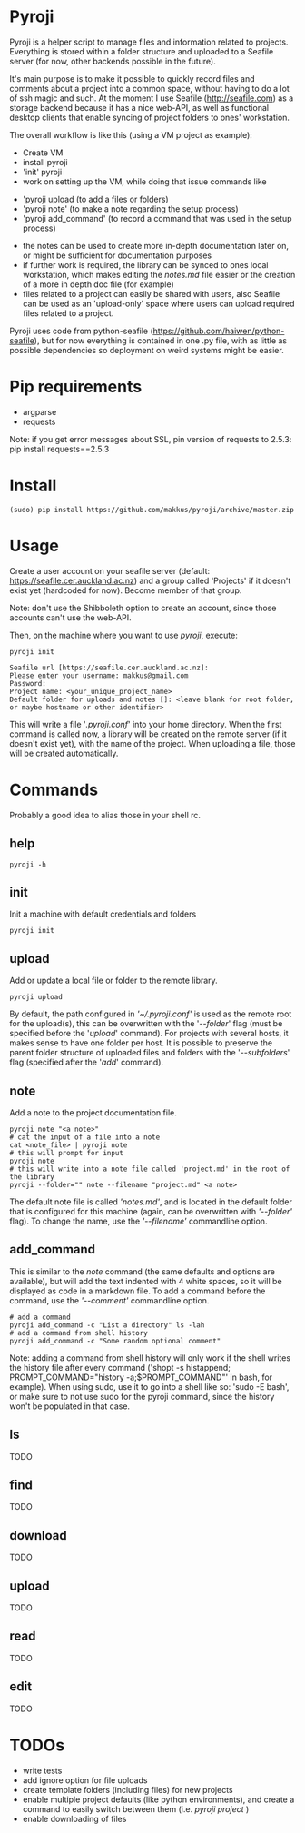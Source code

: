 Pyroji
======

Pyroji is a helper script to manage files and information related to projects. Everything is stored within a folder structure and uploaded to a Seafile server (for now, other backends possible in the future).

It's main purpose is to make it possible to quickly record files and comments about a project into a common space, without having to do a lot of ssh magic and such. At the moment I use Seafile (http://seafile.com) as a storage backend because it has a nice web-API, as well as functional desktop clients that enable syncing of project folders to ones' workstation.

The overall workflow is like this (using a VM project as example):

* Create VM
* install pyroji
* 'init' pyroji
* work on setting up the VM, while doing that issue commands like
- 'pyroji upload (to add a files or folders)
- 'pyroji note' (to make a note regarding the setup process)
- 'pyroji add_command' (to record a command that was used in the setup process)
* the notes can be used to create more in-depth documentation later on, or might be sufficient for documentation purposes
* if further work is required, the library can be synced to ones local workstation, which makes editing the *notes.md* file easier or the creation of a more in depth doc file (for example)
* files related to a project can easily be shared with users, also Seafile can be used as an 'upload-only' space where users can upload required files related to a project.


Pyroji uses code from python-seafile (https://github.com/haiwen/python-seafile), but for now everything is contained in one .py file, with as little as possible dependencies so deployment on weird systems might be easier.


# Pip requirements

- argparse
- requests

Note: if you get error messages about SSL, pin version of requests to 2.5.3: pip install requests==2.5.3

# Install

    (sudo) pip install https://github.com/makkus/pyroji/archive/master.zip


# Usage

Create a user account on your seafile server (default: https://seafile.cer.auckland.ac.nz) and a group called 'Projects' if it doesn't exist yet (hardcoded for now). Become member of that group.

Note: don't use the Shibboleth option to create an account, since those accounts can't use the web-API.

Then, on the machine where you want to use *pyroji*, execute:

    pyroji init

    Seafile url [https://seafile.cer.auckland.ac.nz]: 
	Please enter your username: makkus@gmail.com
	Password: 
	Project name: <your_unique_project_name>
	Default folder for uploads and notes []: <leave blank for root folder, or maybe hostname or other identifier>


This will write a file '*.pyroji.conf*' into your home directory. When the first command is called now, a library will be created on the remote server (if it doesn't exist yet), with the name of the project. When uploading a file, those will be created automatically.

# Commands

Probably a good idea to alias those in your shell rc.

## help

    pyroji -h

## init

Init a machine with default credentials and folders

	pyroji init

## upload

Add or update a local file or folder to the remote library.

    pyroji upload

By default, the path configured in *'~/.pyroji.conf'* is used as the remote root for the upload(s), this can be overwritten with the '*--folder*' flag (must be specified before the '*upload*' command). For projects with several hosts, it makes sense to have one folder per host.
It is possible to preserve the parent folder structure of uploaded files and folders with the '*--subfolders*' flag (specified after the '*add*' command).

## note

Add a note to the project documentation file.

    pyroji note "<a note>"
	# cat the input of a file into a note
	cat <note_file> | pyroji note
	# this will prompt for input
	pyroji note
	# this will write into a note file called 'project.md' in the root of the library
	pyroji --folder="" note --filename "project.md" <a note>

The default note file is called *'notes.md'*, and is located in the default folder that is configured for this machine (again, can be overwritten with *'--folder'* flag). To change the name, use the *'--filename'* commandline option.

## add_command

This is similar to the *note* command (the same defaults and options are available), but will add the text indented with 4 white spaces, so it will be displayed as code in a markdown file. To add a command before the command, use the *'--comment'* commandline option.

    # add a command
    pyroji add_command -c "List a directory" ls -lah
	# add a command from shell history
	pyroji add_command -c "Some random optional comment"

Note: adding a command from shell history will only work if the shell writes the history file after every command ('shopt -s histappend; PROMPT_COMMAND="history -a;$PROMPT_COMMAND"' in bash, for example). When using sudo, use it to go into a shell like so: 'sudo -E bash', or make sure to not use sudo for the pyroji command, since the history won't be populated in that case.

## ls

TODO

## find

TODO

## download

TODO

## upload

TODO

## read

TODO

## edit

TODO


# TODOs

- write tests
- add ignore option for file uploads
- create template folders (including files) for new projects
- enable multiple project defaults (like python environments), and create a command to easily switch between them (i.e. *pyroji project <projectname>*)
- enable downloading of files
